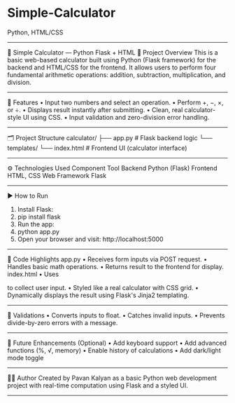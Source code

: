 # Simple-Calculator
Python, HTML/CSS
________________________________________
🧮 Simple Calculator — Python Flask + HTML
📌 Project Overview
This is a basic web-based calculator built using Python (Flask framework) for the backend and HTML/CSS for the frontend. It allows users to perform four fundamental arithmetic operations: addition, subtraction, multiplication, and division.
________________________________________
🎯 Features
•	Input two numbers and select an operation.
•	Perform +, −, ×, or ÷.
•	Displays result instantly after submitting.
•	Clean, real calculator-style UI using CSS.
•	Input validation and zero-division error handling.
________________________________________
🗂️ Project Structure
calculator/
├── app.py                  # Flask backend logic
└── templates/
    └── index.html          # Frontend UI (calculator interface)
________________________________________
⚙️ Technologies Used
Component	Tool
Backend	Python (Flask)
Frontend	HTML, CSS
Web Framework	Flask
________________________________________
▶️ How to Run
1.	Install Flask:
2.	pip install flask
3.	Run the app:
4.	python app.py
5.	Open your browser and visit:
http://localhost:5000
________________________________________
📄 Code Highlights
app.py
•	Receives form inputs via POST request.
•	Handles basic math operations.
•	Returns result to the frontend for display.
index.html
•	Uses <form> to collect user input.
•	Styled like a real calculator with CSS grid.
•	Dynamically displays the result using Flask's Jinja2 templating.
________________________________________
🔐 Validations
•	Converts inputs to float.
•	Catches invalid inputs.
•	Prevents divide-by-zero errors with a message.
________________________________________
🚀 Future Enhancements (Optional)
•	Add keyboard support
•	Add advanced functions (%, √, memory)
•	Enable history of calculations
•	Add dark/light mode toggle
________________________________________
👨‍💻 Author
Created by Pavan Kalyan as a basic Python web development project with real-time computation using Flask and a styled UI.
________________________________________
